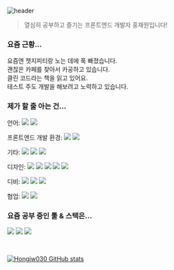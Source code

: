 ![header](https://capsule-render.vercel.app/api?type=Rect&color=0:38bdae,50:70a5fd&height=200&text=hongjw030🤔!&fontColor=ffffff&fontSize=55&fontAlignY=50)

> 열심히 공부하고 즐기는 프론트엔드 개발자 홍재원입니다!
>
### 요즘 근황...
요즘엔 챗지피티랑 노는 데에 푹 빠졌습니다. <br/>
괜찮은 카페를 찾아서 카공하고 있습니다. <br/>
클린 코드라는 책을 읽고 있어요. <br/>
테스트 주도 개발을 해보려고 노력하고 있습니다. <br/>

### 제가 할 줄 아는 건...
언어: <img src="https://img.shields.io/badge/typescript-3178C6?style=for-the-badge&logo=typescript&logoColor=white"> <img src="https://img.shields.io/badge/javascript-F7DF1E?style=for-the-badge&logo=javascript&logoColor=white">
 
프론트엔드 개발 환경: <img src="https://img.shields.io/badge/nextjs-000000?style=for-the-badge&logo=next.js&logoColor=white"> <img src="https://img.shields.io/badge/react-61DAFB?style=for-the-badge&logo=react&logoColor=white">

기타: <img src="https://img.shields.io/badge/reactquery-FF4154?style=for-the-badge&logo=reactquery&logoColor=white"> <img src="https://img.shields.io/badge/zustand-Fa9052?style=for-the-badge&logo=_&logoColor=white"> <img src="https://img.shields.io/badge/jotai-Fa9052?style=for-the-badge&logo=_&logoColor=white"> 

디자인: <img src="https://img.shields.io/badge/sass-cc6699?style=for-the-badge&logo=sass&logoColor=white"> <img src="https://img.shields.io/badge/styled_components-DB7093?style=for-the-badge&logo=styledcomponents&logoColor=white"> <img src="https://img.shields.io/badge/tailwind-06B6D4?style=for-the-badge&logo=tailwindcss&logoColor=white"> <img src="https://img.shields.io/badge/Mui-007FFF?style=for-the-badge&logo=MUI&logoColor=white"> <img src="https://img.shields.io/badge/Chakra-319795?style=for-the-badge&logo=Chakra-ui&logoColor=white">

디비: <img src="https://img.shields.io/badge/mysql-4479A1?style=for-the-badge&logo=mysql&logoColor=white"> <img src="https://img.shields.io/badge/MongoDB-47a248?style=for-the-badge&logo=MongoDB&logoColor=white"> <img src="https://img.shields.io/badge/Firebase-ffca28?style=for-the-badge&logo=Firebase&logoColor=white">

협업: <img src="https://img.shields.io/badge/git-F05032?style=for-the-badge&logo=git&logoColor=white"> <img src="https://img.shields.io/badge/github-181717?style=for-the-badge&logo=github&logoColor=white">

### 요즘 공부 중인 툴 & 스택은...
<img src="https://img.shields.io/badge/Storybook-FF4785?style=for-the-badge&logo=Storybook&logoColor=white"> <img src="https://img.shields.io/badge/Jest-C21325?style=for-the-badge&logo=Jest&logoColor=white"> <img src="https://img.shields.io/badge/Webpack-8DD6F9?style=for-the-badge&logo=Webpack&logoColor=white">

<br />

[![Hongjw030 GitHub stats](https://github-readme-stats.vercel.app/api?username=Hongjw030&show_icons=true&theme=tokyonight)](https://github.com/Hongjw030/github-readme-stats)


<!--
**Hongjw030/Hongjw030** is a ✨ _special_ ✨ repository because its `README.md` (this file) appears on your GitHub profile.

Here are some ideas to get you started:

- 🔭 I’m currently working on ...
- 🌱 I’m currently learning ...
- 👯 I’m looking to collaborate on ...
- 🤔 I’m looking for help with ...
- 💬 Ask me about ...
- 📫 How to reach me: ...
- 😄 Pronouns: ...
- ⚡ Fun fact: ...
-->
